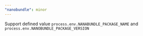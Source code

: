```yaml
---
"nanobundle": minor
---
```


Support defined value `process.env.NANABUNDLE_PACKAGE_NAME` and `process.env.NANOBUNDLE_PACKAGE_VERSION`
